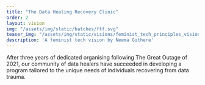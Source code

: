 ```yaml
---
title: "The Data Healing Recovery Clinic"
order: 2
layout: vision
img: "/assets/img/static/batches/ftf.svg"
teaser_img: "/assets/img/static/visions/feminist_tech_principles_vision_2.jpg"
description: 'A feminist tech vision by Neema Githere'
---
```


After three years of dedicated organising following The Great Outage of 2021, our community of data healers have succeeded in developing a program tailored to the unique needs of individuals recovering from data trauma.









